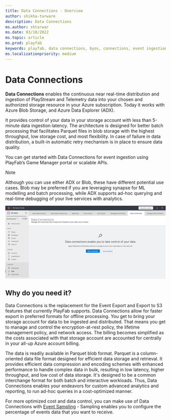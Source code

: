 ```yaml
---
title: Data Connections - Overview
author: shikha-tarware
description: Data Connections
ms.author: shtarwar
ms.date: 03/18/2022
ms.topic: article
ms.prod: playfab
keywords: playfab, data connections, byos, connections, event ingestion
ms.localizationpriority: medium
---
```


# Data Connections

**Data Connections** enables the continuous near real-time distribution and ingestion of PlayStream and Telemetry data into your chosen and authorized storage resource in your Azure subscription. Today it works with Azure Blob Storage, and Azure Data Explorer (ADX).

It provides control of your data in your storage account with less than 5-minute data ingestion latency. The architecture is designed for better batch processing that facilitates Parquet files in blob storage with the highest throughput, low storage cost, and most flexibility. In case of failure in data distribution, a built-in automatic retry mechanism is in place to ensure data quality. 

You can get started with Data Connections for event ingestion using PlayFab’s Game Manager portal or scalable APIs.

> [!Note]
> Although you can use either ADX or Blob, these have different potential use cases. Blob may be preferred if you are leveraging synapse for ML modelling and batch processing, while ADX supports ad-hoc querying and real-time debugging of your live services with analytics. 

![Screenshot of Data Connections Overview](media/data-connections-overview.png "Data Connections Overview") 

## Why do you need it? 

Data Connections is the replacement for the Event Export and Export to S3 features that currently PlayFab supports. Data Connections allow for faster export in preferred formats for offline processing. You get to bring your storage account for data to be ingested and distributed. That means you get to manage and control the encryption-at-rest policy, the lifetime management policy, and network access. The billing becomes simplified as the costs associated with that storage account are accounted for centrally in your all-up Azure account billing.  

The data is readily available in Parquet blob format. Parquet is a column-oriented data file format designed for efficient data storage and retrieval. It provides efficient data compression and encoding schemes with enhanced performance to handle complex data in bulk, resulting in low latency, higher throughput, and low cost of data storage. It's designed to be a common interchange format for both batch and interactive workloads. Thus, Data Connections enables your endeavors for custom advanced analytics and reporting, to run ad-hoc queries in a cost-optimized manner.

For more optimized cost and data control, you can make use of Data Connections with [Event Sampling](../manage-events-with-sampling/index.md) - Sampling enables you to configure the percentage of events data that you want to receive.
